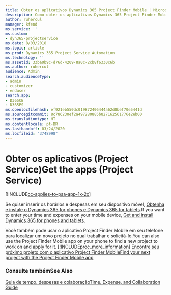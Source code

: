 ```yaml
---
title: Obter os aplicativos Dynamics 365 Project Finder Mobile | MicrosoftDocs
description: Como obter os aplicativos Dynamics 365 Project Finder Mobile
author: ruhercul
manager: kfend
ms.service: ''
ms.custom:
- dyn365-projectservice
ms.date: 8/03/2018
ms.topic: article
ms.prod: Dynamics 365 Project Service Automation
ms.technology: ''
ms.assetid: 33ba0b9c-d76d-4209-8a0c-2cb8f6330c6b
ms.author: ruhercul
audience: Admin
search.audienceType:
- admin
- customizer
- enduser
search.app:
- D365CE
- D365PS
ms.openlocfilehash: ef921eb550dc019872406444a62d8bef70e5441d
ms.sourcegitcommit: 8c786230ef2a497280885b827162561776e2eb00
ms.translationtype: HT
ms.contentlocale: pt-BR
ms.lasthandoff: 03/24/2020
ms.locfileid: "3748998"
---
```

# <a name="get-the-apps-project-service"></a><span data-ttu-id="52c0e-103">Obter os aplicativos (Project Service)</span><span class="sxs-lookup"><span data-stu-id="52c0e-103">Get the apps (Project Service)</span></span>

[!INCLUDE[cc-applies-to-psa-app-1x-2x](../includes/cc-applies-to-psa-app-1x-2x.md)]

<span data-ttu-id="52c0e-104">Se quiser inserir os horários e despesas em seu dispositivo móvel, [Obtenha e instale o Dynamics 365 for phones e Dynamics 365 for tablets](../mobile-app/dynamics-365-phones-tablets-users-guide.md).</span><span class="sxs-lookup"><span data-stu-id="52c0e-104">If you want to enter your time and expenses on your mobile device, [Get and install Dynamics 365 for phones and tablets](../mobile-app/dynamics-365-phones-tablets-users-guide.md).</span></span>  
  
 <span data-ttu-id="52c0e-105">Você também pode usar o aplicativo Project Finder Mobile em seu telefone para localizar um novo projeto no qual trabalhar e solicitá-lo.</span><span class="sxs-lookup"><span data-stu-id="52c0e-105">You can also use the Project Finder Mobile app on your phone to find a new project to work on and apply for it.</span></span> [!INCLUDE[proc_more_information](../includes/proc-more-information.md)] <span data-ttu-id="52c0e-106">[Encontre seu próximo projeto com o aplicativo Project Finder Mobile](../project-service/find-next-project-finder-mobile-app.md)</span><span class="sxs-lookup"><span data-stu-id="52c0e-106">[Find your next project with the Project Finder Mobile app](../project-service/find-next-project-finder-mobile-app.md)</span></span> 
  
### <a name="see-also"></a><span data-ttu-id="52c0e-107">Consulte também</span><span class="sxs-lookup"><span data-stu-id="52c0e-107">See Also</span></span>  
 [<span data-ttu-id="52c0e-108">Guia de tempo, despesas e colaboração</span><span class="sxs-lookup"><span data-stu-id="52c0e-108">Time, Expense, and Collaboration Guide</span></span>](../project-service/time-expense-collaboration-guide.md)
